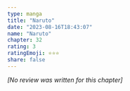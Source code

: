```yaml
---
type: manga
title: "Naruto"
date: "2023-08-16T18:43:07"
name: "Naruto"
chapter: 32
rating: 3
ratingEmoji: ⭐️⭐️⭐️
share: false
---
```


*[No review was written for this chapter]*
